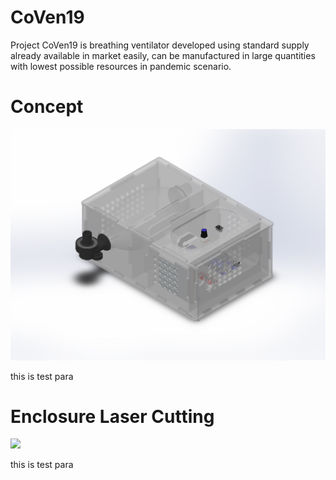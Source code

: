 # CoVen19
Project CoVen19 is breathing ventilator developed using standard supply already available in market easily, can be manufactured in large quantities with lowest possible resources in pandemic scenario.

<h1>Concept</h1>

<img src="https://github.com/USGDEV/CoVen19/blob/master/Images/CoVen19_v0.5_01.JPG">
<p>this is test para</p>


<h1>Enclosure Laser Cutting</h1>

<img src="https://github.com/udaygohel/CoVen19/blob/master/Images/enclosure_laser_cut_parts_v0.5.JPG">
<p>this is test para</p>
